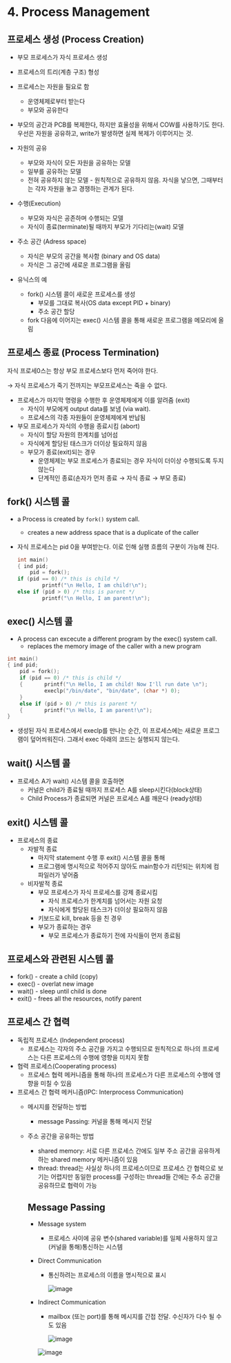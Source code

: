 # 4. Process Management

## 프로세스 생성 (Process Creation)

- 부모 프로세스가 자식 프로세스 생성
- 프로세스의 트리(계층 구조) 형성
- 프로세스는 자원을 필요로 함
    - 운영체제로부터 받는다
    - 부모와 공유한다
- 부모의 공간과 PCB를 복제한다, 하지만 효율성을 위해서 COW를 사용하기도 한다. 
우선은 자원을 공유하고, write가 발생하면 실제 복제가 이루어지는 것.
- 자원의 공유
    - 부모와 자식이 모든 자원을 공유하는 모델
    - 일부를 공유하는 모델
    - 전혀 공유하지 않는 모델 - 원칙적으로 공유하지 않음. 
    자식을 낳으면, 그때부터는 각자 자원을 놓고 경쟁하는 관계가 된다.
- 수행(Execution)
    - 부모와 자식은 공존하며 수행되는 모델
    - 자식이 종료(terminate)될 때까지 부모가 기다리는(wait) 모델
    
- 주소 공간 (Adress space)
    - 자식은 부모의 공간을 복사함 (binary and OS data)
    - 자식은 그 공간에 새로운 프로그램을 올림
- 유닉스의 예
    - fork() 시스템 콜이 새로운 프로세스를 생성
        - 부모를 그대로 복사(OS data except PID + binary)
        - 주소 공간 할당
    - fork 다음에 이어지는 exec() 시스템 콜을 통해 새로운 프로그램을 메모리에 올림

## 프로세스 종료 (Process Termination)

자식 프로세0스는 항상 부모 프로세스보다 먼저 죽어야 한다. 

→ 자식 프로세스가 죽기 전까지는 부모프로세스는 죽을 수 없다.

- 프로세스가 마지막 명령을 수행한 후 운영체제에게 이를 알려줌 (exit)
    - 자식이 부모에게 output data를 보냄 (via wait).
    - 프로세스의 각종 자원들이 운영체제에게 반납됨
- 부모 프로세스가 자식의 수행을 종료시킴 (abort)
    - 자식이 할당 자원의 한계치를 넘어섬
    - 자식에게 할당된 태스크가 더이상 필요하지 않음
    - 부모가 종료(exit)되는 경우
        - 운영체제는 부모 프로세스가 종료되는 경우 자식이 더이상 수행되도록 두지 않는다
        - 단계적인 종료(손자가 먼저 종료 → 자식 종료 → 부모 종료)

## fork() 시스템 콜

- a Process is created by `fork()` system call.
    - creates a new address space that is a duplicate of the caller
- 자식 프로세스는 pid 0을 부여받는다. 이로 인해 실행 흐름의 구분이 가능해 진다.
    
    ```c
    int main()
    { ind pid;
    	pid = fork();
    if (pid == 0) /* this is child */
    		printf("\n Hello, I am child!\n");
    else if (pid > 0) /* this is parent */
    		printf("\n Hello, I am parent!\n");
    ```
    

## exec() 시스템 콜

- A process can excecute a different program by the exec() system call.
    - replaces the memory image of the caller with a new program

```c
int main()
{ ind pid;
	pid = fork();
	if (pid == 0) /* this is child */
	{		printf("\n Hello, I am child! Now I'll run date \n");
			execlp("/bin/date", "bin/date", (char *) 0);
	}
	else if (pid > 0) /* this is parent */
	{		printf("\n Hello, I am parent!\n");
}
```

- 생성된 자식 프로세스에서 execlp를 만나는 순간, 이 프로세스에는 새로운 프로그램이 덮어씌워진다. 그래서 exec 아래의 코드는 실행되지 않는다.

## wait() 시스템 콜

- 프로세스 A가 wait() 시스템 콜을 호출하면
    - 커널은 child가 종료될 때까지 프로세스 A를 sleep시킨다(block상태)
    - Child Process가 종료되면 커널은 프로세스 A를 깨운다 (ready상태)

## exit() 시스템 콜

- 프로세스의 종료
    - 자발적 종료
        - 마지막 statement 수행 후 exit() 시스템 콜을 통해
        - 프로그램에 명시적으로 적어주지 않아도 main함수가 리턴되는 위치에 컴파일러가 넣어줌
    - 비자발적 종료
        - 부모 프로세스가 자식 프로세스를 강제 종료시킴
            - 자식 프로세스가 한계치를 넘어서는 자원 요청
            - 자식에게 할당된 태스크가 더이상 필요하지 않음
        - 키보드로 kill, break 등을 친 경우
        - 부모가 종료하는 경우
            - 부모 프로세스가 종료하기 전에 자식들이 먼저 종료됨
            

## 프로세스와 관련된 시스템 콜

- fork() - create a child (copy)
- exec() - overlat new image
- wait() - sleep until child is done
- exit() - frees all the resources, notify parent

## 프로세스 간 협력

- 독립적 프로세스 (Independent process)
    - 프로세스는 각자의 주소 공간을 가지고 수행되므로 원칙적으로 하나의 프로세스는 다른 프로세스의 수행에 영향을 미치지 못함
- 협력 프로세스(Cooperating process)
    - 프로세스 협력 메커니즘을 통해 하나의 프로세스가 다른 프로세스의 수행에 영향을 미칠 수 있음
- 프로세스 간 협력 메커니즘(IPC: Interprocess Communication)
    - 메시지를 전달하는 방법
        - message Passing: 커널을 통해 메시지 전달
    - 주소 공간을 공유하는 방법
        - shared memory: 서로 다른 프로세스 간에도 일부 주소 공간을 공유하게 하는 shared memory 메커니즘이 있음
        - thread: thread는 사실상 하나의 프로세스이므로 프로세스 간 협력으로 보기는 어렵지만 동일한 process를 구성하는 thread들 간에는 주소 공간을 공유하므로 협력이 가능
        
        ## Message Passing
        
        - Message system
            - 프로세스 사이에 공유 변수(shared variable)를 일체 사용하지 않고 (커널을 통해)통신하는 시스템
        - Direct Communication
            - 통신하려는 프로세스의 이름을 명시적으로 표시
                
               ![image](https://user-images.githubusercontent.com/72993238/163817674-b7e294cb-9d7f-4285-9fe2-c007e4bbba90.png)
               
        - Indirect Communication
            - mailbox (또는 port)를 통해 메시지를 간접 전달. 수신자가 다수 될 수도 있음

               ![image](https://user-images.githubusercontent.com/72993238/163817709-ac98e85d-28fb-465a-aae2-b9d872e266aa.png)
               
           ![image](https://user-images.githubusercontent.com/72993238/163817767-92083fef-8d9f-4b30-b80a-ee165506077e.png)


                
